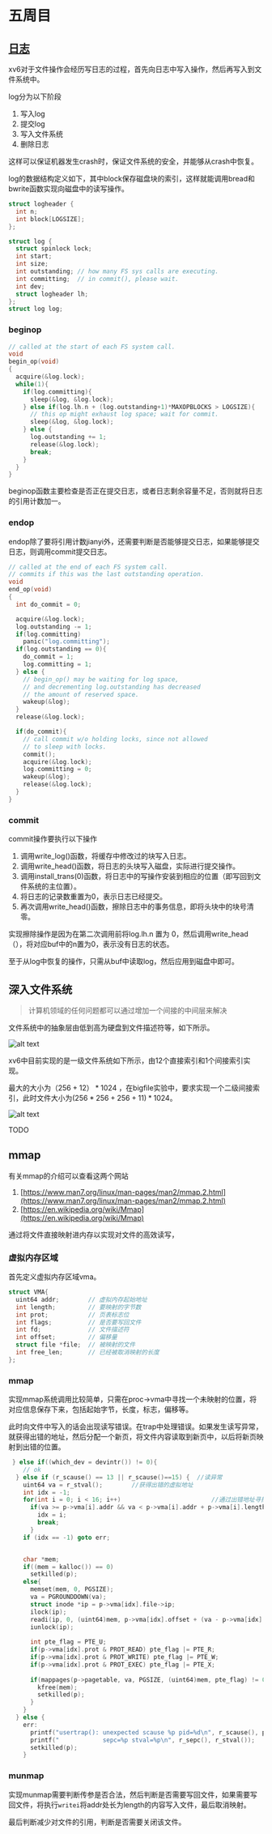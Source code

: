 # 五周目

## [日志](../kernel/log.c)

xv6对于文件操作会经历写日志的过程，首先向日志中写入操作，然后再写入到文件系统中。

log分为以下阶段
1. 写入log
2. 提交log
3. 写入文件系统
4. 删除日志

这样可以保证机器发生crash时，保证文件系统的安全，并能够从crash中恢复。

log的数据结构定义如下，其中block保存磁盘块的索引，这样就能调用bread和bwrite函数实现向磁盘中的读写操作。
```c
struct logheader {
  int n;
  int block[LOGSIZE];
};

struct log {
  struct spinlock lock;
  int start;
  int size;
  int outstanding; // how many FS sys calls are executing.
  int committing;  // in commit(), please wait.
  int dev;
  struct logheader lh;
};
struct log log;
```
### beginop

```c
// called at the start of each FS system call.
void
begin_op(void)
{
  acquire(&log.lock);
  while(1){
    if(log.committing){
      sleep(&log, &log.lock);
    } else if(log.lh.n + (log.outstanding+1)*MAXOPBLOCKS > LOGSIZE){
      // this op might exhaust log space; wait for commit.
      sleep(&log, &log.lock);
    } else {
      log.outstanding += 1;
      release(&log.lock);
      break;
    }
  }
}
```
beginop函数主要检查是否正在提交日志，或者日志剩余容量不足，否则就将日志的引用计数加一。

### endop

endop除了要将引用计数jianyi外，还需要判断是否能够提交日志，如果能够提交日志，则调用commit提交日志。

```c
// called at the end of each FS system call.
// commits if this was the last outstanding operation.
void
end_op(void)
{
  int do_commit = 0;

  acquire(&log.lock);
  log.outstanding -= 1;
  if(log.committing)
    panic("log.committing");
  if(log.outstanding == 0){
    do_commit = 1;
    log.committing = 1;
  } else {
    // begin_op() may be waiting for log space,
    // and decrementing log.outstanding has decreased
    // the amount of reserved space.
    wakeup(&log);
  }
  release(&log.lock);

  if(do_commit){
    // call commit w/o holding locks, since not allowed
    // to sleep with locks.
    commit();
    acquire(&log.lock);
    log.committing = 0;
    wakeup(&log);
    release(&log.lock);
  }
}
```

### commit

commit操作要执行以下操作
1. 调用write_log()函数，将缓存中修改过的块写入日志。
2. 调用write_head()函数，将日志的头块写入磁盘，实际进行提交操作。
3. 调用install_trans(0)函数，将日志中的写操作安装到相应的位置（即写回到文件系统的主位置）。
4. 将日志的记录数重置为0，表示日志已经提交。
5. 再次调用write_head()函数，擦除日志中的事务信息，即将头块中的块号清零。

实现擦除操作是因为在第二次调用前将log.lh.n 置为 0，然后调用write_head（），将对应buf中的n置为0，表示没有日志的状态。

至于从log中恢复的操作，只需从buf中读取log，然后应用到磁盘中即可。

## 深入文件系统

> 计算机领域的任何问题都可以通过增加一个间接的中间层来解决

文件系统中的抽象层由低到高为硬盘到文件描述符等，如下所示。

![alt text](image/layers.png)


xv6中目前实现的是一级文件系统如下所示，由12个直接索引和1个间接索引实现。

最大的大小为$（256+12）* 1024$ ，在bigfile实验中，要求实现一个二级间接索引，此时文件大小为$(256*256+256+11)*1024$。 

![alt text](image/一级文件系统.png)

TODO

## mmap

有关mmap的介绍可以查看这两个网站

1. [https://www.man7.org/linux/man-pages/man2/mmap.2.html](https://www.man7.org/linux/man-pages/man2/mmap.2.html)
2. [https://en.wikipedia.org/wiki/Mmap](https://en.wikipedia.org/wiki/Mmap)

通过将文件直接映射进内存以实现对文件的高效读写，


### 虚拟内存区域

首先定义虚拟内存区域vma。

```c
struct VMA{
  uint64 addr;        // 虚拟内存起始地址
  int length;         // 要映射的字节数
  int prot;           // 页表标志位
  int flags;          // 是否要写回文件
  int fd;             // 文件描述符
  int offset;         // 偏移量
  struct file *file;  // 被映射的文件
  int free_len;       // 已经被取消映射的长度
};

```

### mmap

实现mmap系统调用比较简单，只需在proc->vma中寻找一个未映射的位置，将对应信息保存下来，包括起始字节，长度，标志，偏移等。

此时向文件中写入的话会出现读写错误。在trap中处理错误。如果发生读写异常，就获得出错的地址，然后分配一个新页，将文件内容读取到新页中，以后将新页映射到出错的位置。

```c
 } else if((which_dev = devintr()) != 0){
    // ok
  } else if (r_scause() == 13 || r_scause()==15) {  //读异常
    uint64 va = r_stval();        //获得出错的虚拟地址 
    int idx = -1;
    for(int i = 0; i < 16; i++)                         //通过出错地址寻找对应的vma
      if(va >= p->vma[i].addr && va < p->vma[i].addr + p->vma[i].length){
        idx = i;
        break;
      }
    if (idx == -1) goto err;  


    char *mem;
    if((mem = kalloc()) == 0)  
      setkilled(p);
    else{
      memset(mem, 0, PGSIZE);
      va = PGROUNDDOWN(va);
      struct inode *ip = p->vma[idx].file->ip;
      ilock(ip);
      readi(ip, 0, (uint64)mem, p->vma[idx].offset + (va - p->vma[idx].addr), PGSIZE);
      iunlock(ip);
    
      int pte_flag = PTE_U;
      if(p->vma[idx].prot & PROT_READ) pte_flag |= PTE_R;
      if(p->vma[idx].prot & PROT_WRITE) pte_flag |= PTE_W;
      if(p->vma[idx].prot & PROT_EXEC) pte_flag |= PTE_X;
    
      if(mappages(p->pagetable, va, PGSIZE, (uint64)mem, pte_flag) != 0){
        kfree(mem);
        setkilled(p);
      }
    }
  } else {
    err:
      printf("usertrap(): unexpected scause %p pid=%d\n", r_scause(), p->pid);
      printf("            sepc=%p stval=%p\n", r_sepc(), r_stval());
      setkilled(p);
    }

```

### munmap

实现munmap需要判断传参是否合法，然后判断是否需要写回文件，如果需要写回文件，将执行`writei`将addr处长为length的内容写入文件，最后取消映射。

最后判断减少对文件的引用，判断是否需要关闭该文件。









